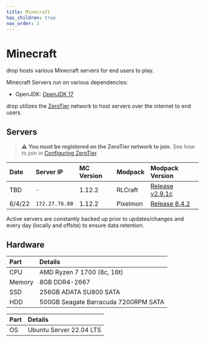 ```yaml
---
title: Minecraft
has_children: true
nav_order: 3
---
```


# Minecraft
drop hosts various Minecraft servers for end users to play.

Minecraft Servers run on various dependencies:
- OpenJDK: [OpenJDK 17](https://openjdk.org/projects/jdk/17/)

drop utilizes the [ZeroTier](https://www.zerotier.com/) network to host servers over the internet to end users.

## Servers
> ⚠ **You must be registered on the ZeroTier network to join.** See how to join in [Configuring ZeroTier](https://drop8k.github.io/docs/misc/zerotier.html).

| Date    | Server IP      | MC Version | Modpack       | Modpack Version                                                                        | 
| :------ | :------------- | :--------- | :------------ | :------------------------------------------------------------------------------------- |
| TBD     | `-`            | 1.12.2     | RLCraft       | [Release v2.9.1c](https://www.curseforge.com/minecraft/modpacks/rlcraft/files/3655670) | 
| 6/4/22  | `172.27.76.80` | 1.12.2     | Pixelmon      | [Release 8.4.2](https://www.curseforge.com/minecraft/mc-mods/pixelmon/files/3794035)   |

Active servers are constantly backed up prior to updates/changes and every day (locally and offsite) to ensure data retention.

## Hardware

| Part   | Details                               |
| :----- | :------------------------------------ |
| CPU    | AMD Ryzen 7 1700 (8c, 16t)            |
| Memory | 8GB DDR4-2667                         |
| SSD    | 256GB ADATA SU800 SATA                |
| HDD    | 500GB Seagate Barracuda 7200RPM SATA  |

| Part   | Details                               |
| :----- | :------------------------------------ |
| OS     | Ubuntu Server 22.04 LTS               |
